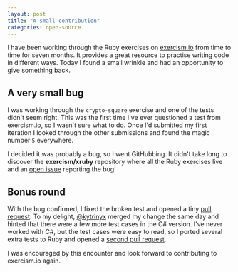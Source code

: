 ```yaml
---
layout: post
title: "A small contribution"
categories: open-source
---
```

I have been working through the Ruby exercises on [exercism.io] from time to time for seven months. It provides a great resource to practise writing code in different ways. Today I found a small wrinkle and had an opportunity to give something back.

## A very small bug

I was working through the `crypto-square` exercise and one of the tests didn't seem right. This was the first time I've ever questioned a test from exercism.io, so I wasn't sure what to do. Once I'd submitted my first iteration I looked through the other submissions and found the magic number `5` everywhere.

I decided it was probably a bug, so I went GitHubbing. It didn't take long to discover the **exercism/xruby** repository where all the Ruby exercises live and an [open issue] reporting the bug!

## Bonus round

With the bug confirmed, I fixed the broken test and opened a tiny [pull request]. To my delight, [@kytrinyx] merged my change the same day and hinted that there were a few more test cases in the C# version. I've never worked with C#, but the test cases were easy to read, so I ported several extra tests to Ruby and opened a [second pull request].

I was encouraged by this encounter and look forward to contributing to exercism.io again.

[exercism.io]: http://exercism.io
[open issue]: https://github.com/exercism/xruby/issues/37
[pull request]: https://github.com/exercism/xruby/pull/54
[@kytrinyx]: https://twitter.com/kytrinyx
[second pull request]: https://github.com/exercism/xruby/pull/55
